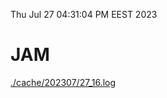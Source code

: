 Thu Jul 27 04:31:04 PM EEST 2023
# JAM
<a href='./cache/202307/27_16.log'>./cache/202307/27_16.log</a>
